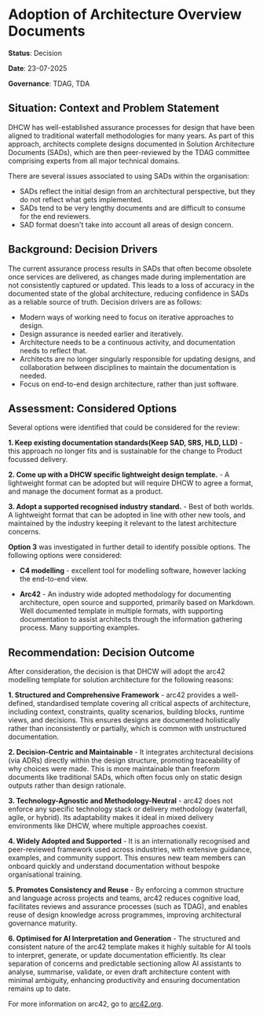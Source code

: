 # Adoption of Architecture Overview Documents

**Status**: Decision

**Date**: 23-07-2025

**Governance**: TDAG, TDA

 
## Situation: Context and Problem Statement
 
DHCW has well-established assurance processes for design that have been aligned to traditional waterfall methodologies for many years. As part of this approach, architects complete designs documented in Solution Architecture Documents (SADs), which are then peer-reviewed by the TDAG committee comprising experts from all major technical domains.

There are several issues associated to using SADs within the organisation:

* SADs reflect the initial design from an architectural perspective, but they do not reflect what gets implemented.
* SADs tend to be very lengthy documents and are difficult to consume for the end reviewers.
* SAD format doesn't take into account all areas of design concern.


## Background: Decision Drivers
 
The current assurance process results in SADs that often become obsolete once services are delivered, as changes made during implementation are not consistently captured or updated. This leads to a loss of accuracy in the documented state of the global architecture, reducing confidence in SADs as a reliable source of truth.  Decision drivers are as follows:

* Modern ways of working need to focus on iterative approaches to design.
* Design assurance is needed earlier and iteratively.
* Architecture needs to be a continuous activity, and documentation needs to reflect that.
* Architects are no longer singularly responsible for updating designs, and collaboration between disciplines to maintain the documentation is needed.
* Focus on end-to-end design architecture, rather than just software.

 
## Assessment: Considered Options
 
Several options were identified that could be considered for the review:

**1. Keep existing documentation standards(Keep SAD, SRS, HLD, LLD)** - this approach no longer fits and is sustainable for the change to Product focussed delivery.

**2. Come up with a DHCW specific lightweight design template.** - A lightweight format can be adopted but will require DHCW to agree a format, and manage the document format as a product.

**3. Adopt a supported recognised industry standard.** - Best of both worlds.  A lightweight format that can be adopted in line with other new tools, and maintained by the industry keeping it relevant to the latest architecture concerns.

**Option 3** was investigated in further detail to identify possible options.  The following options were considered:

* **C4 modelling** - excellent tool for modelling software, however lacking the end-to-end view.

* **Arc42** - An industry wide adopted methodology for documenting architecture, open source and supported, primarily based on Markdown.  Well documented template in multiple formats, with supporting documentation to assist architects through the information gathering process.  Many supporting examples.

## Recommendation: Decision Outcome
 
After consideration, the decision is that DHCW will adopt the arc42 modelling template for solution architecture for the following reasons:

**1. Structured and Comprehensive Framework** - arc42 provides a well-defined, standardised template covering all critical aspects of architecture, including context, constraints, quality scenarios, building blocks, runtime views, and decisions. This ensures designs are documented holistically rather than inconsistently or partially, which is common with unstructured documentation.

**2. Decision-Centric and Maintainable** - It integrates architectural decisions (via ADRs) directly within the design structure, promoting traceability of why choices were made. This is more maintainable than freeform documents like traditional SADs, which often focus only on static design outputs rather than design rationale.

**3. Technology-Agnostic and Methodology-Neutral** - arc42 does not enforce any specific technology stack or delivery methodology (waterfall, agile, or hybrid). Its adaptability makes it ideal in mixed delivery environments like DHCW, where multiple approaches coexist.

**4. Widely Adopted and Supported** - It is an internationally recognised and peer-reviewed framework used across industries, with extensive guidance, examples, and community support. This ensures new team members can onboard quickly and understand documentation without bespoke organisational training.

**5. Promotes Consistency and Reuse** - By enforcing a common structure and language across projects and teams, arc42 reduces cognitive load, facilitates reviews and assurance processes (such as TDAG), and enables reuse of design knowledge across programmes, improving architectural governance maturity.

**6. Optimised for AI Interpretation and Generation** - The structured and consistent nature of the arc42 template makes it highly suitable for AI tools to interpret, generate, or update documentation efficiently. Its clear separation of concerns and predictable sectioning allow AI assistants to analyse, summarise, validate, or even draft architecture content with minimal ambiguity, enhancing productivity and ensuring documentation remains up to date.


For more information on arc42, go to [arc42.org](https://arc42.org/).
